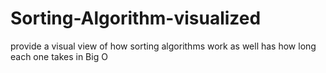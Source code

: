 # Sorting-Algorithm-visualized
provide a visual view of how sorting algorithms work as well has how long each one takes in Big O
